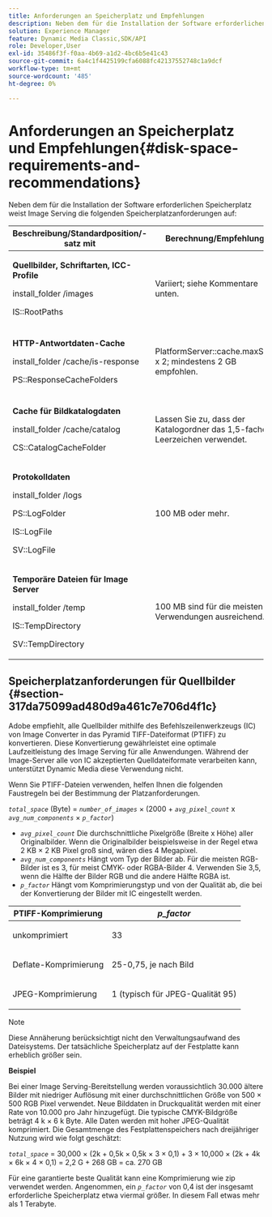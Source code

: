 ```yaml
---
title: Anforderungen an Speicherplatz und Empfehlungen
description: Neben dem für die Installation der Software erforderlichen Speicherplatz weist Image Serving die folgenden Speicherplatzanforderungen auf.
solution: Experience Manager
feature: Dynamic Media Classic,SDK/API
role: Developer,User
exl-id: 35486f3f-f0aa-4b69-a1d2-4bc6b5e41c43
source-git-commit: 6a4c1f4425199cfa6088fc42137552748c1a9dcf
workflow-type: tm+mt
source-wordcount: '485'
ht-degree: 0%

---
```


# Anforderungen an Speicherplatz und Empfehlungen{#disk-space-requirements-and-recommendations}

Neben dem für die Installation der Software erforderlichen Speicherplatz weist Image Serving die folgenden Speicherplatzanforderungen auf:

<table id="table_0AE363AB76304F258A19E43500FE8423"> 
 <thead> 
  <tr> 
   <th class="entry"> <b>Beschreibung/Standardposition/-satz mit</b> </th> 
   <th class="entry"> <b>Berechnung/Empfehlung</b> </th> 
   <th class="entry"> <b>Kommentare</b> </th> 
  </tr> 
 </thead>
 <tbody> 
  <tr> 
   <td> <p><b>Quellbilder, Schriftarten, ICC-Profile</b> </p> <p> <span class="filepath"> <span class="varname"> install_folder </span>/images </span> <span class="codeph"></span> </p> <p> <span class="codeph"> IS::RootPaths </span> </p> </td> 
   <td> <p>Variiert; siehe Kommentare unten. </p> </td> 
   <td> <p>Nur der Image-Server darf darauf zugreifen; die Server ändern keine Daten. </p> </td> 
  </tr> 
  <tr> 
   <td> <p><b>HTTP-Antwortdaten-Cache</b> </p> <p> <span class="filepath"> <span class="varname"> install_folder </span>/cache/is-response </span> </p> <p> <span class="codeph"> PS::ResponseCacheFolders </span> </p> </td> 
   <td> <p> <span class="codeph"> PlatformServer::cache.maxSize </span> x 2; mindestens 2 GB empfohlen. </p> </td> 
   <td> <p>Dieser Cache speichert außerdem verschachtelte/eingebettete Daten und Bilder aus ausländischen Quellen. </p> </td> 
  </tr> 
  <tr> 
   <td> <p><b>Cache für Bildkatalogdaten</b> </p> <p> <span class="filepath"> <span class="varname"> install_folder </span>/cache/catalog </span> </p> <p> <span class="codeph"> CS::CatalogCacheFolder </span> </p> </td> 
   <td> <p>Lassen Sie zu, dass der Katalogordner das 1,5-fache Leerzeichen verwendet. </p> </td> 
   <td> <p>Wird beim ersten Laden von Katalogen aufgefüllt. </p> </td> 
  </tr> 
  <tr> 
   <td> <p><b>Protokolldaten</b> </p> <p> <span class="filepath"> <span class="varname"> install_folder </span>/logs </span> </p> <p> <span class="codeph"> PS::LogFolder </span> </p> <p> <span class="codeph"> IS::LogFile </span> </p> <p> <span class="codeph"> SV::LogFile </span> </p> </td> 
   <td> <p>100 MB oder mehr. </p> </td> 
   <td> <p>Dies hängt von der Protokollierungskonfiguration und der Verwendung des Servers ab. </p> </td> 
  </tr> 
  <tr> 
   <td> <p><b>Temporäre Dateien für Image Server</b> </p> <p> <span class="filepath"> <span class="varname"> install_folder </span>/temp </span> </p> <p> <span class="codeph"> IS::TempDirectory </span> </p> <p> <span class="codeph"> SV::TempDirectory </span> </p> </td> 
   <td> <p>100 MB sind für die meisten Verwendungen ausreichend. </p> </td> 
   <td> <p>Kurzlebige Daten; können für andere Quellbilder als PTIFFs und bestimmte Antwortbildformate benötigt werden. </p> </td> 
  </tr> 
 </tbody> 
</table>

## Speicherplatzanforderungen für Quellbilder {#section-317da75099ad480d9a461c7e706d4f1c}

Adobe empfiehlt, alle Quellbilder mithilfe des Befehlszeilenwerkzeugs (IC) von Image Converter in das Pyramid TIFF-Dateiformat (PTIFF) zu konvertieren. Diese Konvertierung gewährleistet eine optimale Laufzeitleistung des Image Serving für alle Anwendungen. Während der Image-Server alle von IC akzeptierten Quelldateiformate verarbeiten kann, unterstützt Dynamic Media diese Verwendung nicht.

Wenn Sie PTIFF-Dateien verwenden, helfen Ihnen die folgenden Faustregeln bei der Bestimmung der Platzanforderungen.

*`total_space`* (Byte) = *`number_of_images`*  × (2000 + *`avg_pixel_count`* x *`avg_num_components`*  ×  *`p_factor`*)

* *`avg_pixel_count`* Die durchschnittliche Pixelgröße (Breite x Höhe) aller Originalbilder. Wenn die Originalbilder beispielsweise in der Regel etwa 2 KB × 2 KB Pixel groß sind, wären dies 4 Megapixel.
* *`avg_num_components`* Hängt vom Typ der Bilder ab. Für die meisten RGB-Bilder ist es 3, für meist CMYK- oder RGBA-Bilder 4. Verwenden Sie 3,5, wenn die Hälfte der Bilder RGB und die andere Hälfte RGBA ist.
* *`p_factor`* Hängt vom Komprimierungstyp und von der Qualität ab, die bei der Konvertierung der Bilder mit IC eingestellt werden.

<table id="table_89995BECF30243569954819D07DA2A2F"> 
 <thead> 
  <tr> 
   <th class="entry"> <b>PTIFF-Komprimierung</b> </th> 
   <th class="entry"> <b><i>p_factor</i></b> </th> 
  </tr> 
 </thead>
 <tbody> 
  <tr> 
   <td> <p>unkomprimiert </p> </td> 
   <td> <p> 33 </p> </td> 
  </tr> 
  <tr> 
   <td> <p>Deflate-Komprimierung </p> </td> 
   <td> <p> 25-0,75, je nach Bild </p> </td> 
  </tr> 
  <tr> 
   <td> <p>JPEG-Komprimierung </p> </td> 
   <td> <p> 1 (typisch für JPEG-Qualität 95) </p> </td> 
  </tr> 
 </tbody> 
</table>

>[!NOTE]
>
>Diese Annäherung berücksichtigt nicht den Verwaltungsaufwand des Dateisystems. Der tatsächliche Speicherplatz auf der Festplatte kann erheblich größer sein.

**Beispiel**

Bei einer Image Serving-Bereitstellung werden voraussichtlich 30.000 ältere Bilder mit niedriger Auflösung mit einer durchschnittlichen Größe von 500 × 500 RGB Pixel verwendet. Neue Bilddaten in Druckqualität werden mit einer Rate von 10.000 pro Jahr hinzugefügt. Die typische CMYK-Bildgröße beträgt 4 k × 6 k Byte. Alle Daten werden mit hoher JPEG-Qualität komprimiert. Die Gesamtmenge des Festplattenspeichers nach dreijähriger Nutzung wird wie folgt geschätzt:

*`total_space`* = 30,000 × (2k + 0,5k × 0,5k × 3 × 0,1) + 3 × 10,000 × (2k + 4k × 6k × 4 × 0,1) = 2,2 G + 268 GB = ca. 270 GB

Für eine garantierte beste Qualität kann eine Komprimierung wie zip verwendet werden. Angenommen, ein *`p_factor`* von 0,4 ist der insgesamt erforderliche Speicherplatz etwa viermal größer. In diesem Fall etwas mehr als 1 Terabyte.

